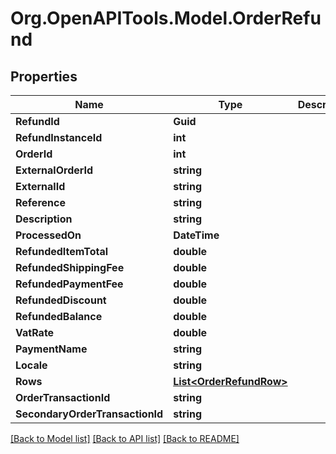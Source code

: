 # Org.OpenAPITools.Model.OrderRefund

## Properties

Name | Type | Description | Notes
------------ | ------------- | ------------- | -------------
**RefundId** | **Guid** |  | [optional] 
**RefundInstanceId** | **int** |  | [optional] 
**OrderId** | **int** |  | [optional] 
**ExternalOrderId** | **string** |  | [optional] 
**ExternalId** | **string** |  | [optional] 
**Reference** | **string** |  | [optional] 
**Description** | **string** |  | [optional] 
**ProcessedOn** | **DateTime** |  | [optional] 
**RefundedItemTotal** | **double** |  | [optional] 
**RefundedShippingFee** | **double** |  | [optional] 
**RefundedPaymentFee** | **double** |  | [optional] 
**RefundedDiscount** | **double** |  | [optional] 
**RefundedBalance** | **double** |  | [optional] 
**VatRate** | **double** |  | [optional] 
**PaymentName** | **string** |  | [optional] 
**Locale** | **string** |  | [optional] 
**Rows** | [**List&lt;OrderRefundRow&gt;**](OrderRefundRow.md) |  | [optional] 
**OrderTransactionId** | **string** |  | [optional] 
**SecondaryOrderTransactionId** | **string** |  | [optional] 

[[Back to Model list]](../README.md#documentation-for-models) [[Back to API list]](../README.md#documentation-for-api-endpoints) [[Back to README]](../README.md)

